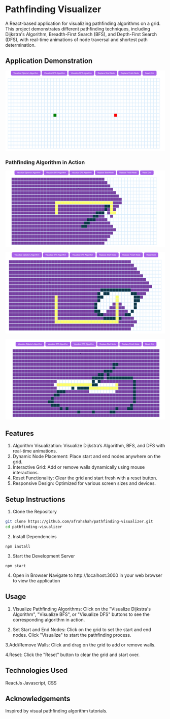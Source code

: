 # Pathfinding Visualizer

A React-based application for visualizing pathfinding algorithms on a grid. This project demonstrates different pathfinding techniques, including Dijkstra's Algorithm, Breadth-First Search (BFS), and Depth-First Search (DFS), with real-time animations of node traversal and shortest path determination.

## Application Demonstration


![Overall View](https://github.com/afrahshah/pathfinding-visualizer/raw/60ab5d3b4e959a0446900a5b10ca3028b514b9e7/public/Screenshot%202024-08-24%20195717.png)

### Pathfinding Algorithm in Action

![Algorithm Action](https://github.com/afrahshah/pathfinding-visualizer/raw/60ab5d3b4e959a0446900a5b10ca3028b514b9e7/public/Screenshot%202024-08-24%20195746.png)


![Visualization](https://github.com/afrahshah/pathfinding-visualizer/raw/60ab5d3b4e959a0446900a5b10ca3028b514b9e7/public/Screenshot%202024-08-24%20195928.png)


![ Visualization](https://github.com/afrahshah/pathfinding-visualizer/raw/60ab5d3b4e959a0446900a5b10ca3028b514b9e7/public/Screenshot%202024-08-24%20195956.png)

## Features

1.  Algorithm Visualization: Visualize Dijkstra’s Algorithm, BFS, and DFS with real-time            animations.
2.  Dynamic Node Placement: Place start and end nodes anywhere on the grid.
3.  Interactive Grid: Add or remove walls dynamically using mouse interactions.
4.  Reset Functionality: Clear the grid and start fresh with a reset button.
5.  Responsive Design: Optimized for various screen sizes and devices.

## Setup Instructions

1. Clone the Repository
```bash
git clone https://github.com/afrahshah/pathfinding-visualizer.git
cd pathfinding-visualizer
```
2. Install Dependencies
```
npm install
```
3. Start the Development Server
```
npm start
```
4. Open in Browser
Navigate to http://localhost:3000 in your web browser to view the application

## Usage

1. Visualize Pathfinding Algorithms: Click on the "Visualize Dijkstra's Algorithm", "Visualize BFS", or "Visualize DFS" buttons to see the corresponding algorithm in action.

2. Set Start and End Nodes: Click on the grid to set the start and end nodes. Click "Visualize" to start the pathfinding process.

3.Add/Remove Walls: Click and drag on the grid to add or remove walls.

4.Reset: Click the "Reset" button to clear the grid and start over.

## Technologies Used

ReactJs Javascript, CSS

## Acknowledgements

Inspired by visual pathfinding algorithm tutorials.

